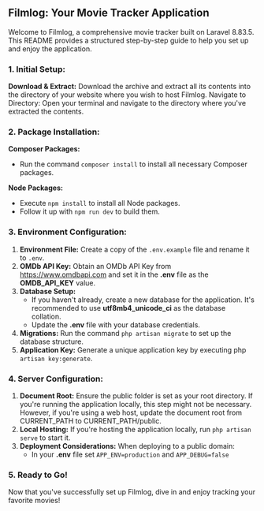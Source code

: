 ## Filmlog: Your Movie Tracker Application

Welcome to Filmlog, a comprehensive movie tracker built on Laravel 8.83.5. This README provides a structured step-by-step guide to help you set up and enjoy the application.

### 1. Initial Setup:

**Download & Extract:** Download the archive and extract all its contents into the directory of your website where you wish to host Filmlog.
Navigate to Directory: Open your terminal and navigate to the directory where you've extracted the contents.

### 2. Package Installation:

**Composer Packages:**
- Run the command ```composer install``` to install all necessary Composer packages.

**Node Packages:**
- Execute ```npm install``` to install all Node packages.
- Follow it up with ```npm run dev``` to build them.

### 3. Environment Configuration:
1. **Environment File:** Create a copy of the ```.env.example``` file and rename it to ```.env```.
2. **OMDb API Key:** Obtain an OMDb API Key from https://www.omdbapi.com and set it in the **.env** file as the **OMDB_API_KEY** value.
3. **Database Setup:**
   - If you haven't already, create a new database for the application. It's recommended to use **utf8mb4_unicode_ci** as the database collation.
   - Update the **.env** file with your database credentials.
4. **Migrations:** Run the command ```php artisan migrate``` to set up the database structure.
5. **Application Key:** Generate a unique application key by executing php ```artisan key:generate```.

### 4. Server Configuration:

1. **Document Root:** Ensure the public folder is set as your root directory. If you're running the application locally, this step might not be necessary. However, if you're using a web host, update the document root from CURRENT_PATH to CURRENT_PATH/public.
2. **Local Hosting:** If you're hosting the application locally, run ```php artisan serve``` to start it.
3. **Deployment Considerations:** When deploying to a public domain:
    - In your **.env** file set ```APP_ENV=production``` and ```APP_DEBUG=false``` 

### 5. Ready to Go!

Now that you've successfully set up Filmlog, dive in and enjoy tracking your favorite movies!
